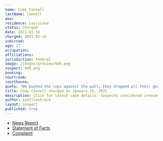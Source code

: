 ```yaml
---
name: Cody Connell
lastName: Connell
aka:
residence: Louisiana
status: Charged
date: 2021-01-16
charged: 2021-01-16
indicted:
age: 27
occupation:
affiliations:
jurisdiction: Federal
image: /images/preview/049.png
suspect: 049.png
booking:
courtroom:
courthouse:
quote: "We pushed the cops against the wall, they dropped all their gear and left"
title: Cody Connell charged on January 16, 2021
description: Click for latest case details. Suspects considered innocent until proven guilty.
author: seditiontrack
layout: suspect
published: true
---
```

- [News Report](https://www.knoe.com/2021/01/17/la-man-and-cousin-arrested-following-capitol-riot/)
- [Statement of Facts](https://www.justice.gov/opa/page/file/1355876/download)
- [Complaint](https://www.justice.gov/opa/page/file/1355881/download)
